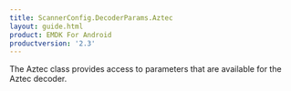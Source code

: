 ```yaml
---
title: ScannerConfig.DecoderParams.Aztec
layout: guide.html
product: EMDK For Android
productversion: '2.3'
---
```


The Aztec class provides access to parameters that are available for
 the Aztec decoder.













